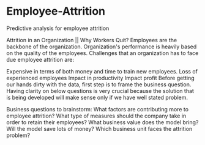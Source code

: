# Employee-Attrition
Predictive analysis for employee attrition


Attrition in an Organization || Why Workers Quit?
Employees are the backbone of the organization. Organization's performance is heavily based on the quality of the employees. Challenges that an organization has to face due employee attrition are:

Expensive in terms of both money and time to train new employees.
Loss of experienced employees
Impact in productivity
Impact profit
Before getting our hands dirty with the data, first step is to frame the business question. Having clarity on below questions is very crucial because the solution that is being developed will make sense only if we have well stated problem.

Business questions to brainstorm:
What factors are contributing more to employee attrition?
What type of measures should the company take in order to retain their employees?
What business value does the model bring?
Will the model save lots of money?
Which business unit faces the attrition problem?
